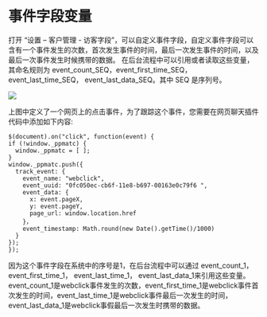 # 事件字段变量
打开 “设置 – 客户管理 - 访客字段”，可以自定义事件字段，自定义事件字段可以含有一个事件发生的次数，首次发生事件的时间，最后一次发生事件的时间，以及最后一次事件发生时候携带的数据。
在后台流程中可以引用或者读取这些变量，其命名规则为 event_count_SEQ，event_first_time_SEQ， event_last_time_SEQ， event_last_data_SEQ。其中 SEQ 是序列号。

![](https://upload-images.jianshu.io/upload_images/12406336-f2e8d2025f73bc52.png?imageMogr2/auto-orient/strip%7CimageView2/2/w/1240)

上图中定义了一个网页上的点击事件，为了跟踪这个事件，您需要在网页聊天插件代码中添加如下内容:

```
$(document).on("click", function(event) {
if (!window._ppmatc) {
  window._ppmatc = [ ];
}
window._ppmatc.push({
  track_event: {
    event_name: "webclick",
    event_uuid: "0fc050ec-cb6f-11e8-b697-00163e0c79f6 ",
    event_data: {
      x: event.pageX,
      y: event.pageY,
      page_url: window.location.href
    }，
    event_timestamp: Math.round(new Date().getTime()/1000)    
  }
});
});

```

因为这个事件字段在系统中的序号是1，在后台流程中可以通过 event_count_1，event_first_time_1， event_last_time_1， event_last_data_1来引用这些变量。
event_count_1是webclick事件发生的次数，event_first_time_1是webclick事件首次发生的时间，event_last_time_1是webclick事件最后一次发生的时间，event_last_data_1是webclick事假最后一次发生时携带的数据。
